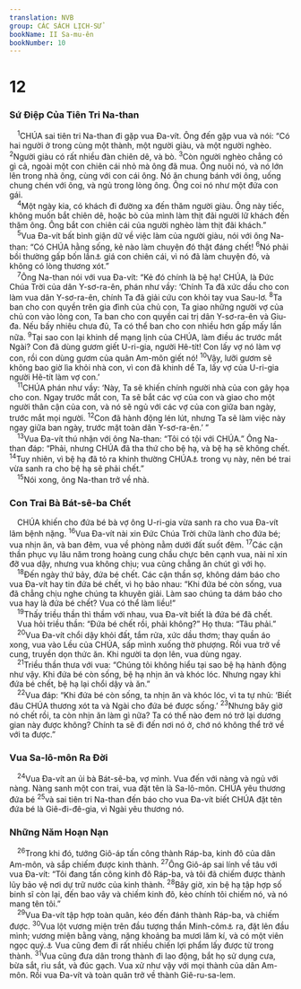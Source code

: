 ```yaml
---
translation: NVB
group: CÁC SÁCH LỊCH-SỬ
bookName: II Sa-mu-ên 
bookNumber: 10
---
```


<div class="title"><h1>12</h1><h3>Sứ Điệp Của Tiên Tri Na-than </h3></div>
<span class="verse 2sa_12_1"> <sup>1</sup>CHÚA sai tiên tri Na-than đi gặp vua Đa-vít. Ông đến gặp vua và nói: “Có hai người ở trong cùng một thành, một người giàu, và một người nghèo. </span>
<span class="verse 2sa_12_2"><sup>2</sup>Người giàu có rất nhiều đàn chiên dê, và bò. </span>
<span class="verse 2sa_12_3"><sup>3</sup>Còn người nghèo chẳng có gì cả, ngoài một con chiên cái nhỏ mà ông đã mua. Ông nuôi nó, và nó lớn lên trong nhà ông, cùng với con cái ông. Nó ăn chung bánh với ông, uống chung chén với ông, và ngủ trong lòng ông. Ông coi nó như một đứa con gái. <br/></span>
<span class="verse 2sa_12_4"> <sup>4</sup>Một ngày kia, có khách đi đường xa đến thăm người giàu. Ông này tiếc, không muốn bắt chiên dê, hoặc bò của mình làm thịt đãi người lữ khách đến thăm ông. Ông bắt con chiên cái của người nghèo làm thịt đãi khách.” <br/></span>
<span class="verse 2sa_12_5"> <sup>5</sup>Vua Đa-vít bất bình giận dữ về việc làm của người giàu, nói với ông Na-than: “Có CHÚA hằng sống, kẻ nào làm chuyện đó thật đáng chết! </span>
<span class="verse 2sa_12_6"><sup>6</sup>Nó phải bồi thường gấp bốn lần<a data-toggle="tooltip" data-placement="bottom" title="Xuất 22:1; LXX: ‘bảy lần,’ theo Châm 6:31">⚓</a> giá con chiên cái, vì nó đã làm chuyện đó, và không có lòng thương xót.” <br/></span>
<span class="verse 2sa_12_7"> <sup>7</sup>Ông Na-than nói với vua Đa-vít: “Kẻ đó chính là bệ hạ! CHÚA, là Đức Chúa Trời của dân Y-sơ-ra-ên, phán như vầy: ‘Chính Ta đã xức dầu cho con làm vua dân Y-sơ-ra-ên, chính Ta đã giải cứu con khỏi tay vua Sau-lơ. </span>
<span class="verse 2sa_12_8"><sup>8</sup>Ta ban cho con quyền trên gia đình của chủ con, Ta giao những người vợ của chủ con vào lòng con, Ta ban cho con quyền cai trị dân Y-sơ-ra-ên và Giu-đa. Nếu bấy nhiêu chưa đủ, Ta có thể ban cho con nhiều hơn gấp mấy lần nữa. </span>
<span class="verse 2sa_12_9"><sup>9</sup>Tại sao con lại khinh dể mạng lịnh của CHÚA, làm điều ác trước mắt Ngài? Con đã dùng gươm giết U-ri-gia, người Hê-tít! Con lấy vợ nó làm vợ con, rồi con dùng gươm của quân Am-môn giết nó! </span>
<span class="verse 2sa_12_10"><sup>10</sup>Vậy, lưỡi gươm sẽ không bao giờ lìa khỏi nhà con, vì con đã khinh dể Ta, lấy vợ của U-ri-gia người Hê-tít làm vợ con.’ <br/></span>
<span class="verse 2sa_12_11"> <sup>11</sup>CHÚA phán như vầy: ‘Này, Ta sẽ khiến chính người nhà của con gây họa cho con. Ngay trước mắt con, Ta sẽ bắt các vợ của con và giao cho một người thân cận của con, và nó sẽ ngủ với các vợ của con giữa ban ngày, trước mắt mọi người. </span>
<span class="verse 2sa_12_12"><sup>12</sup>Con đã hành động lén lút, nhưng Ta sẽ làm việc này ngay giữa ban ngày, trước mặt toàn dân Y-sơ-ra-ên.’ ” <br/></span>
<span class="verse 2sa_12_13"> <sup>13</sup>Vua Đa-vít thú nhận với ông Na-than: “Tôi có tội với CHÚA.” Ông Na-than đáp: “Phải, nhưng CHÚA đã tha thứ cho bệ hạ, và bệ hạ sẽ không chết. </span>
<span class="verse 2sa_12_14"><sup>14</sup>Tuy nhiên, vì bệ hạ đã tỏ ra khinh thường CHÚA<a data-toggle="tooltip" data-placement="bottom" title="nt: ‘kẻ thù của CHÚA’; các học giả thêm vào hai từ ‘kẻ thù’ khi sao lại các cổ bản KT vì họ muốn tránh câu ‘khinh thường CHÚA’; xem 1Sa 25:22">⚓</a> trong vụ này, nên bé trai vừa sanh ra cho bệ hạ sẽ phải chết.” <br/></span>
<span class="verse 2sa_12_15"> <sup>15</sup>Nói xong, ông Na-than trở về nhà. <br/></span>
<div class="title"><h3>Con Trai Bà Bát-sê-ba Chết </h3></div>
<span class="verse 2sa_12_15"> CHÚA khiến cho đứa bé bà vợ ông U-ri-gia vừa sanh ra cho vua Đa-vít lâm bệnh nặng. </span>
<span class="verse 2sa_12_16"><sup>16</sup>Vua Đa-vít nài xin Đức Chúa Trời chữa lành cho đứa bé; vua nhịn ăn, và ban đêm, vua về phòng nằm dưới đất suốt đêm. </span>
<span class="verse 2sa_12_17"><sup>17</sup>Các cận thần phục vụ lâu năm trong hoàng cung chầu chực bên cạnh vua, nài nỉ xin đỡ vua dậy, nhưng vua không chịu; vua cũng chẳng ăn chút gì với họ. <br/></span>
<span class="verse 2sa_12_18"> <sup>18</sup>Đến ngày thứ bảy, đứa bé chết. Các cận thần sợ, không dám báo cho vua Đa-vít hay tin đứa bé chết, vì họ bảo nhau: “Khi đứa bé còn sống, vua đã chẳng chịu nghe chúng ta khuyên giải. Làm sao chúng ta dám báo cho vua hay là đứa bé chết? Vua có thể làm liều!” <br/></span>
<span class="verse 2sa_12_19"> <sup>19</sup>Thấy triều thần thì thầm với nhau, vua Đa-vít biết là đứa bé đã chết. <br/> Vua hỏi triều thần: “Đứa bé chết rồi, phải không?” Họ thưa: “Tâu phải.” <br/></span>
<span class="verse 2sa_12_20"> <sup>20</sup>Vua Đa-vít chổi dậy khỏi đất, tắm rửa, xức dầu thơm; thay quần áo xong, vua vào Lều của CHÚA, sấp mình xuống thờ phượng. Rồi vua trở về cung, truyền dọn thức ăn. Khi người ta dọn lên, vua dùng ngay. <br/></span>
<span class="verse 2sa_12_21"> <sup>21</sup>Triều thần thưa với vua: “Chúng tôi không hiểu tại sao bệ hạ hành động như vậy. Khi đứa bé còn sống, bệ hạ nhịn ăn và khóc lóc. Nhưng ngay khi đứa bé chết, bệ hạ lại chổi dậy và ăn.” <br/></span>
<span class="verse 2sa_12_22"> <sup>22</sup>Vua đáp: “Khi đứa bé còn sống, ta nhịn ăn và khóc lóc, vì ta tự nhủ: ‘Biết đâu CHÚA thương xót ta và Ngài cho đứa bé được sống.’ </span>
<span class="verse 2sa_12_23"><sup>23</sup>Nhưng bây giờ nó chết rồi, ta còn nhịn ăn làm gì nữa? Ta có thể nào đem nó trở lại dương gian này được không? Chính ta sẽ đi đến nơi nó ở, chớ nó không thể trở về với ta được.” <br/></span>
<div class="title"><h3>Vua Sa-lô-môn Ra Đời </h3></div>
<span class="verse 2sa_12_24"> <sup>24</sup>Vua Đa-vít an ủi bà Bát-sê-ba, vợ mình. Vua đến với nàng và ngủ với nàng. Nàng sanh một con trai, vua đặt tên là Sa-lô-môn. CHÚA yêu thương đứa bé </span>
<span class="verse 2sa_12_25"><sup>25</sup>và sai tiên tri Na-than đến báo cho vua Đa-vít biết CHÚA đặt tên đứa bé là Giê-đi-đê-gia, vì Ngài yêu thương nó. <br/></span>
<div class="title"><h3>Những Năm Hoạn Nạn </h3></div>
<span class="verse 2sa_12_26"> <sup>26</sup>Trong khi đó, tướng Giô-áp tấn công thành Ráp-ba, kinh đô của dân Am-môn, và sắp chiếm được kinh thành. </span>
<span class="verse 2sa_12_27"><sup>27</sup>Ông Giô-áp sai lính về tâu với vua Đa-vít: “Tôi đang tấn công kinh đô Ráp-ba, và tôi đã chiếm được thành lũy bảo vệ nơi dự trữ nước của kinh thành. </span>
<span class="verse 2sa_12_28"><sup>28</sup>Bây giờ, xin bệ hạ tập hợp số binh sĩ còn lại, đến bao vây và chiếm kinh đô, kẻo chính tôi chiếm nó, và nó mang tên tôi.” <br/></span>
<span class="verse 2sa_12_29"> <sup>29</sup>Vua Đa-vít tập hợp toàn quân, kéo đến đánh thành Ráp-ba, và chiếm được. </span>
<span class="verse 2sa_12_30"><sup>30</sup>Vua lột vương miện trên đầu tượng thần Minh-côm<a data-toggle="tooltip" data-placement="bottom" title="Dân Am-môn thờ thần Minh-côm; ctd: ‘trên đầu vua chúng’">⚓</a> ra, đặt lên đầu mình; vương miện bằng vàng, nặng khoảng ba mươi lăm kí, và có một viên ngọc quý.<a data-toggle="tooltip" data-placement="bottom" title="Cổ bản A-ram, La-tinh và Syriac: nhiều viên ngọc quý">⚓</a> Vua cũng đem đi rất nhiều chiến lợi phẩm lấy được từ trong thành. </span>
<span class="verse 2sa_12_31"><sup>31</sup>Vua cũng đưa dân trong thành đi lao động, bắt họ sử dụng cưa, bừa sắt, rìu sắt, và đúc gạch. Vua xử như vậy với mọi thành của dân Am-môn. Rồi vua Đa-vít và toàn quân trở về thành Giê-ru-sa-lem. <br/></span>
